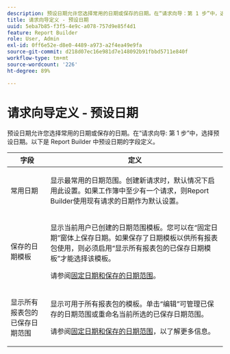 ```yaml
---
description: 预设日期允许您选择常用的日期或保存的日期。在“请求向导：第 1 步”中，选择“预设日期”。以下是 Report Builder 中预设日期的字段定义。
title: 请求向导定义 - 预设日期
uuid: 5eba7b85-f3f5-4e9c-a078-757d9e85f4d1
feature: Report Builder
role: User, Admin
exl-id: 0ff6e52e-d8e0-4489-a973-a2f4ea49e9fa
source-git-commit: d218d07ec16e981d7e148092b91fbbd5711e840f
workflow-type: tm+mt
source-wordcount: '226'
ht-degree: 89%

---
```


# 请求向导定义 - 预设日期

预设日期允许您选择常用的日期或保存的日期。在“请求向导: 第 1 步”中，选择预设日期。以下是 Report Builder 中预设日期的字段定义。

<table id="table_620F3BD3FD1B4C85A0319107EC03D54F"> 
 <thead> 
  <tr> 
   <th colname="col1" class="entry"> 字段 </th> 
   <th colname="col2" class="entry"> 定义 </th> 
  </tr> 
 </thead>
 <tbody> 
  <tr> 
   <td colname="col1"> <p>常用日期 </p> </td> 
   <td colname="col2"> <p>显示最常用的日期范围。创建新请求时，默认情况下启用此设置。如果工作簿中至少有一个请求，则Report Builder使用现有请求的日期作为默认设置。 </p> </td> 
  </tr> 
  <tr> 
   <td colname="col1"> <p> 保存的日期模板 </p> </td> 
   <td colname="col2"> <p>显示当前用户已创建的日期范围模板。您可以在“<span class="wintitle">固定日期</span>”窗体上保存日期。如果保存了日期模板以供所有报表包使用，则必须启用“<span class="wintitle">显示所有报表包的已保存日期模板</span>”才能选择该模板。 </p> <p>请参阅<a href="/help/analyze/report-builder/data-requests/configuring-report-dates/t-fixed-dates-and-saved-date-ranges.md"   >固定日期和保存的日期范围</a>。 </p> </td> 
  </tr> 
  <tr> 
   <td colname="col1"> <p>显示所有报表包的已保存日期范围 </p> </td> 
   <td colname="col2"> <p> 显示可用于所有报表包的模板。单击“<span class="wintitle">编辑</span>”可管理已保存的日期范围或重命名当前所选的已保存日期范围。 </p> <p>请参阅<a href="/help/analyze/report-builder/data-requests/configuring-report-dates/t-fixed-dates-and-saved-date-ranges.md"   >固定日期和保存的日期范围</a>，以了解更多信息。 </p> </td> 
  </tr> 
 </tbody> 
</table>
